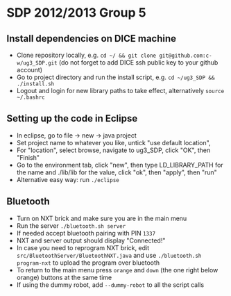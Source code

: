 # SDP 2012/2013 Group 5 #

## Install dependencies on DICE machine ##
* Clone repository locally, e.g.
  `cd ~/ && git clone git@github.com:c-w/ug3_SDP.git`
  (do not forget to add DICE ssh public key to your github account)
* Go to project directory and run the install script, e.g.
  `cd ~/ug3_SDP && ./install.sh`
* Logout and login for new library paths to take effect, alternatively
  `source ~/.bashrc`


## Setting up the code in Eclipse ##
* In eclipse, go to file -> new -> java project
* Set project name to whatever you like, untick "use default location",
* For "location", select browse, navigate to ug3_SDP, click "OK", then "Finish"
* Go to the environment tab, click "new", then type LD_LIBRARY_PATH for the
  name and ./lib/lib for the value, click "ok", then "apply", then "run"
* Alternative easy way: run `./eclipse`


## Bluetooth ##
* Turn on NXT brick and make sure you are in the main menu
* Run the server `./bluetooth.sh server`
* If needed accept bluetooth pairing with PIN `1337`
* NXT and server output should display "Connected!"
* In case you need to reprogram NXT brick, edit
  `src/BluetoothServer/BluetoothNXT.java` and use `./bluetooth.sh program-nxt`
  to upload the program over bluetooth
* To return to the main menu press `orange` and `down` (the one right below
  orange) buttons at the same time
* If using the dummy robot, add `--dummy-robot` to all the script calls
